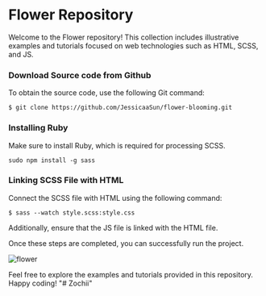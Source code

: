 # Flower Repository
Welcome to the Flower repository! This collection includes illustrative examples and tutorials focused on web technologies such as HTML, SCSS, and JS.

### Download Source code from Github
To obtain the source code, use the following Git command: 

```
$ git clone https://github.com/JessicaaSun/flower-blooming.git
```

### Installing Ruby 
Make sure to install Ruby, which is required for processing SCSS.
```
sudo npm install -g sass    
```

### Linking SCSS File with HTML
Connect the SCSS file with HTML using the following command:


```
$ sass --watch style.scss:style.css
```
Additionally, ensure that the JS file is linked with the HTML file.

Once these steps are completed, you can successfully run the project.


![flower](https://user-images.githubusercontent.com/63699592/236506187-282f2dc3-cbcb-447c-81f4-63b127233ab9.png)

Feel free to explore the examples and tutorials provided in this repository. Happy coding!
"# Zochii" 
